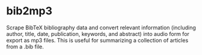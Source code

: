 # bib2mp3

Scrape BibTeX bibliography data and convert relevant information (including
author, title, date, publication, keywords, and abstract) into audio form for
export as mp3 files. This is useful for summarizing a collection of articles
from a .bib file.

